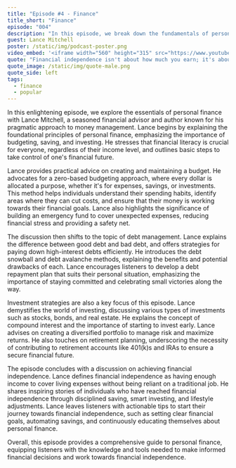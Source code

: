 ```yaml
---
title: "Episode #4 - Finance"
title_short: "Finance"
episode: "004"
description: "In this episode, we break down the fundamentals of personal finance and financial independence, featuring insights from financial advisor and author, Lance Mitchell."
guest: Lance Mitchell
poster: /static/img/podcast-poster.png
video_embed: '<iframe width="560" height="315" src="https://www.youtube.com/embed/TiXOQn7z9Hg?si=KFApWPZ3uumYWJY2" title="YouTube video player" frameborder="0" allow="accelerometer; autoplay; clipboard-write; encrypted-media; gyroscope; picture-in-picture; web-share" referrerpolicy="strict-origin-when-cross-origin" allowfullscreen></iframe>'
quote: "Financial independence isn't about how much you earn; it's about how you manage and grow what you have, aligning your financial decisions with your life goals."
quote_image: /static/img/quote-male.png
quote_side: left
tags:
  - finance
  - popular
---
```


In this enlightening episode, we explore the essentials of personal finance with Lance Mitchell, a seasoned financial advisor and author known for his pragmatic approach to money management. Lance begins by explaining the foundational principles of personal finance, emphasizing the importance of budgeting, saving, and investing. He stresses that financial literacy is crucial for everyone, regardless of their income level, and outlines basic steps to take control of one's financial future.

Lance provides practical advice on creating and maintaining a budget. He advocates for a zero-based budgeting approach, where every dollar is allocated a purpose, whether it's for expenses, savings, or investments. This method helps individuals understand their spending habits, identify areas where they can cut costs, and ensure that their money is working towards their financial goals. Lance also highlights the significance of building an emergency fund to cover unexpected expenses, reducing financial stress and providing a safety net.

The discussion then shifts to the topic of debt management. Lance explains the difference between good debt and bad debt, and offers strategies for paying down high-interest debts efficiently. He introduces the debt snowball and debt avalanche methods, explaining the benefits and potential drawbacks of each. Lance encourages listeners to develop a debt repayment plan that suits their personal situation, emphasizing the importance of staying committed and celebrating small victories along the way.

Investment strategies are also a key focus of this episode. Lance demystifies the world of investing, discussing various types of investments such as stocks, bonds, and real estate. He explains the concept of compound interest and the importance of starting to invest early. Lance advises on creating a diversified portfolio to manage risk and maximize returns. He also touches on retirement planning, underscoring the necessity of contributing to retirement accounts like 401(k)s and IRAs to ensure a secure financial future.

The episode concludes with a discussion on achieving financial independence. Lance defines financial independence as having enough income to cover living expenses without being reliant on a traditional job. He shares inspiring stories of individuals who have reached financial independence through disciplined saving, smart investing, and lifestyle adjustments. Lance leaves listeners with actionable tips to start their journey towards financial independence, such as setting clear financial goals, automating savings, and continuously educating themselves about personal finance.

Overall, this episode provides a comprehensive guide to personal finance, equipping listeners with the knowledge and tools needed to make informed financial decisions and work towards financial independence.
